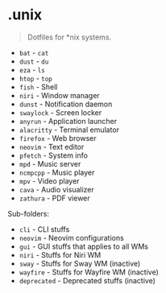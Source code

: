 # .unix

> Dotfiles for *nix systems.

- `bat` - `cat`
- `dust` - `du`
- `eza` - `ls`
- `htop` - `top`
- `fish` - Shell
- `niri` - Window manager
- `dunst` - Notification daemon
- `swaylock` - Screen locker
- `anyrun` - Application launcher
- `alacritty` - Terminal emulator
- `firefox` - Web browser
- `neovim` - Text editor
- `pfetch` - System info
- `mpd` - Music server
- `ncmpcpp` - Music player
- `mpv` - Video player
- `cava` - Audio visualizer
- `zathura` - PDF viewer

Sub-folders:

- `cli` - CLI stuffs
- `neovim` - Neovim configurations
- `gui` - GUI stuffs that applies to all WMs
- `niri` - Stuffs for Niri WM
- `sway` - Stuffs for Sway WM (inactive)
- `wayfire` - Stuffs for Wayfire WM (inactive)
- `deprecated` - Deprecated stuffs (inactive)
